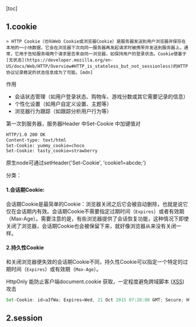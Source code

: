 [toc]

## 1.cookie

	> HTTP Cookie（也叫Web Cookie或浏览器Cookie）是服务器发送到用户浏览器并保存在本地的一小块数据，它会在浏览器下次向同一服务器再发起请求时被携带并发送到服务器上。通常，它用于告知服务端两个请求是否来自同一浏览器，如保持用户的登录状态。Cookie使基于[无状态](https://developer.mozilla.org/en-US/docs/Web/HTTP/Overview#HTTP_is_stateless_but_not_sessionless)的HTTP协议记录稳定的状态信息成为了可能。[mdn]

作用

- 会话状态管理（如用户登录状态、购物车、游戏分数或其它需要记录的信息）
- 个性化设置（如用户自定义设置、主题等）
- 浏览器行为跟踪（如跟踪分析用户行为等）



第一次到服务器，服务器Header 中Set-Cookie 中加键值对

```html
HTTP/1.0 200 OK
Content-type: text/html
Set-Cookie: yummy_cookie=choco
Set-Cookie: tasty_cookie=strawberry
```

原生node可通过setHeader('Set-Cookie', 'cookie1=abcde;')

分类：

#### 	1.会话期Cookie: 

​		会话期Cookie是最简单的Cookie：浏览器关闭之后它会被自动删除，也就是说它仅在会话期内有效。会话期Cookie不需要指定过期时间（`Expires`）或者有效期（Max-Age）。需要注意的是，有些浏览器提供了会话恢复功能，这种情况下即使关闭了浏览器，会话期Cookie也会被保留下来，就好像浏览器从来没有关闭一样。

#### 	2.持久性Cookie

​	和关闭浏览器便失效的会话期Cookie不同，持久性Cookie可以指定一个特定的过期时间（`Expires`）或有效期（`Max-Age`）。



HttpOnly 能防止客户端document.cookie 获取，一定程度避免跨域脚本 ([XSS](https://developer.mozilla.org/en-US/docs/Glossary/XSS)) 攻击

```js
Set-Cookie: id=a3fWa; Expires=Wed, 21 Oct 2015 07:28:00 GMT; Secure; HttpOnly
```





## 2.session